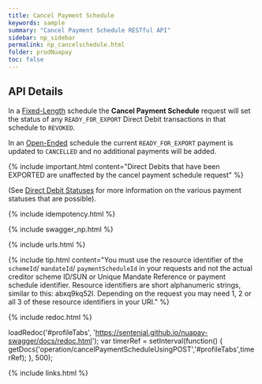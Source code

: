 ```yaml
---
title: Cancel Payment Schedule
keywords: sample
summary: "Cancel Payment Schedule RESTful API"
sidebar: np_sidebar
permalink: np_cancelschedule.html
folder: prodNuapay
toc: false
---
```


## API Details

In a <a href="#" data-toggle="tooltip" data-original-title="{{site.data.glossary.schedule-fixed}}">Fixed-Length</a> schedule the **Cancel Payment Schedule** request will set the status of any `READY_FOR_EXPORT` Direct Debit transactions in that schedule to `REVOKED`.

In an <a href="#" data-toggle="tooltip" data-original-title="{{site.data.glossary.schedule-open}}">Open-Ended</a> schedule the current `READY_FOR_EXPORT` payment is updated to `CANCELLED` and no additional payments will be added.

{% include important.html content="Direct Debits that have been EXPORTED are unaffected by the cancel payment schedule request" %}

(See [Direct Debit Statuses](np_ddstatuses.html) for more information on the various payment statuses that are possible).


{% include idempotency.html %}

{% include swagger_np.html %}

{% include urls.html %}

{% include tip.html content="You must use the resource identifier of the `schemeId`/ `mandateId`/ `paymentScheduleId` in your requests and not the actual creditor scheme ID/SUN or Unique Mandate Reference or payment schedule identifier. Resource identifiers are short alphanumeric strings, similar to this: abxq9kq52l. Depending on the request you may need 1, 2 or all 3 of these resource identifiers in your URI." %}

<ul id="profileTabs" class="nav nav-tabs">


</ul>

{% include redoc.html %}

loadRedoc('#profileTabs', 'https://sentenial.github.io/nuapay-swagger/docs/redoc.html');
var timerRef = setInterval(function() { getDocs('operation/cancelPaymentScheduleUsingPOST','#profileTabs',timerRef); }, 500);


</script>


<div id="mydiv"></div>
</div>
</div>
{% include links.html %}
